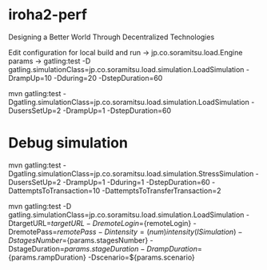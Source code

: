 # iroha2-perf
Designing a Better World Through Decentralized Technologies

Edit configuration for local
build and run -> jp.co.soramitsu.load.Engine
params -> gatling:test -D gatling.simulationClass=jp.co.soramitsu.load.simulation.LoadSimulation -DrampUp=10 -Dduring=20 -DstepDuration=60

mvn gatling:test -Dgatling.simulationClass=jp.co.soramitsu.load.simulation.LoadSimulation -DusersSetUp=2 -DrampUp=1 -DstepDuration=60

# Debug simulation
mvn gatling:test -Dgatling.simulationClass=jp.co.soramitsu.load.simulation.StressSimulation -DusersSetUp=2 -DrampUp=1 -Dduring=1 -DstepDuration=60  -DattemptsToTransaction=10 -DattemptsToTransferTransaction=2

mvn gatling:test -D gatling.simulationClass=jp.co.soramitsu.load.simulation.LoadSimulation
-DtargetURL=${targetURL}
-DremoteLogin=${remoteLogin}
-DremotePass=${remotePass}
-Dintensity=(num)intensity(ISimulation)
-DstagesNumber=${params.stagesNumber} 
-DstageDuration=${params.stageDuration} 
-DrampDuration=${params.rampDuration}
-Dscenario=${params.scenario}

